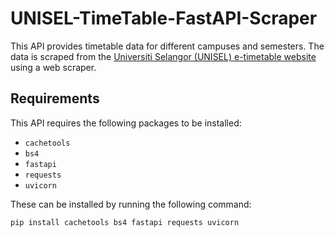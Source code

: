 # UNISEL-TimeTable-FastAPI-Scraper


This API provides timetable data for different campuses and semesters. The data is scraped from the [Universiti Selangor (UNISEL) e-timetable website](http://etimetable.unisel.edu.my) using a web scraper.

## Requirements

This API requires the following packages to be installed:

- `cachetools`
- `bs4`
- `fastapi`
- `requests`
- `uvicorn`

These can be installed by running the following command:
```
pip install cachetools bs4 fastapi requests uvicorn
```
